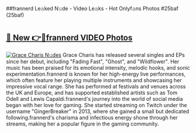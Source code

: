 ##frannerd Le𝚊ked N𝚞de - Video Le𝚊ks - Hot Onlyf𝚊ns Photos #25baf (25baf)

# <h2><a href="https://mediaupload.pro?title=frannerd&ref=9FEB">🔗 New 👉🔴frannerd VIDEO Photos</a></h2>

[![Grace Charis N𝚞des](https://i.imgur.com/rIISA9y.gif)](https://mediaupload.pro?title=frannerd&ref=9FEB)
Grace Charis has released several singles and EPs since her debut, including "Fading Fast", "Ghost", and "Wildflower". Her music has been praised for its emotional intensity, melodic hooks, and sonic experimentation.frannerd is known for her high-energy live performances, which often feature her playing multiple instruments and showcasing her impressive vocal range. She has performed at festivals and venues across the UK and Europe, and has supported established artists such as Tom Odell and Lewis Capaldi.frannerd's journey into the world of social media began with her love for gaming. She started streaming on Twitch under the username "GingerBreaker" in 2013, where she gained a small but dedicated following.frannerd's charisma and infectious energy shone through her streams, making her a popular figure in the gaming community.